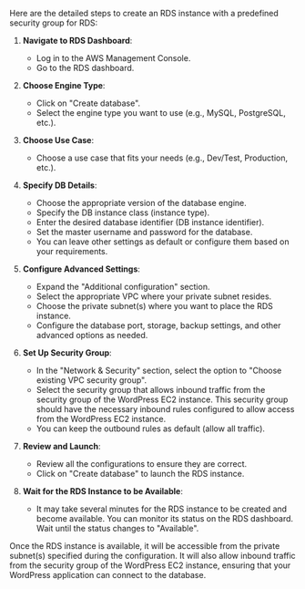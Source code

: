Here are the detailed steps to create an RDS instance with a predefined security group for RDS:

1. **Navigate to RDS Dashboard**:
   - Log in to the AWS Management Console.
   - Go to the RDS dashboard.

2. **Choose Engine Type**:
   - Click on "Create database".
   - Select the engine type you want to use (e.g., MySQL, PostgreSQL, etc.).

3. **Choose Use Case**:
   - Choose a use case that fits your needs (e.g., Dev/Test, Production, etc.).

4. **Specify DB Details**:
   - Choose the appropriate version of the database engine.
   - Specify the DB instance class (instance type).
   - Enter the desired database identifier (DB instance identifier).
   - Set the master username and password for the database.
   - You can leave other settings as default or configure them based on your requirements.

5. **Configure Advanced Settings**:
   - Expand the "Additional configuration" section.
   - Select the appropriate VPC where your private subnet resides.
   - Choose the private subnet(s) where you want to place the RDS instance.
   - Configure the database port, storage, backup settings, and other advanced options as needed.

6. **Set Up Security Group**:
   - In the "Network & Security" section, select the option to "Choose existing VPC security group".
   - Select the security group that allows inbound traffic from the security group of the WordPress EC2 instance. This security group should have the necessary inbound rules configured to allow access from the WordPress EC2 instance.
   - You can keep the outbound rules as default (allow all traffic).

7. **Review and Launch**:
   - Review all the configurations to ensure they are correct.
   - Click on "Create database" to launch the RDS instance.

8. **Wait for the RDS Instance to be Available**:
   - It may take several minutes for the RDS instance to be created and become available. You can monitor its status on the RDS dashboard. Wait until the status changes to "Available".

Once the RDS instance is available, it will be accessible from the private subnet(s) specified during the configuration. It will also allow inbound traffic from the security group of the WordPress EC2 instance, ensuring that your WordPress application can connect to the database.
